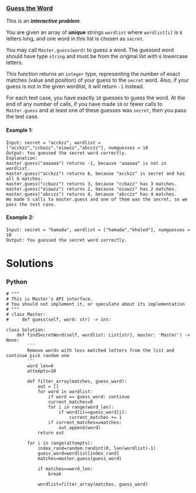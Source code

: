 ### [Guess the Word](https://leetcode.com/problems/guess-the-word/) <br>

This is an ***interactive problem***.

You are given an array of **unique** strings `wordlist` where `wordlist[i]` is `6` letters long, and one word in this list is chosen as `secret`.

You may call `Master.guess(word)` to guess a word. The guessed word should have type `string` and must be from the original list with `6` lowercase letters.

This function returns an `integer` type, representing the number of exact matches (value and position) of your guess to the `secret` word. Also, if your guess is not in the given wordlist, it will return `-1` instead.

For each test case, you have exactly `10` guesses to guess the word. At the end of any number of calls, if you have made `10` or fewer calls to `Master.guess` and at least one of these guesses was `secret`, then you pass the test case.



#### Example 1:

```
Input: secret = "acckzz", wordlist = ["acckzz","ccbazz","eiowzz","abcczz"], numguesses = 10
Output: You guessed the secret word correctly.
Explanation:
master.guess("aaaaaa") returns -1, because "aaaaaa" is not in wordlist.
master.guess("acckzz") returns 6, because "acckzz" is secret and has all 6 matches.
master.guess("ccbazz") returns 3, because "ccbazz" has 3 matches.
master.guess("eiowzz") returns 2, because "eiowzz" has 2 matches.
master.guess("abcczz") returns 4, because "abcczz" has 4 matches.
We made 5 calls to master.guess and one of them was the secret, so we pass the test case.

```

#### Example 2:

```
Input: secret = "hamada", wordlist = ["hamada","khaled"], numguesses = 10
Output: You guessed the secret word correctly.

```


# Solutions

### Python
```
# """
# This is Master's API interface.
# You should not implement it, or speculate about its implementation
# """
# class Master:
#     def guess(self, word: str) -> int:

class Solution:
    def findSecretWord(self, wordlist: List[str], master: 'Master') -> None:
        '''
        Remove words with less matched letters from the list and continue pick random one
        '''
        word_len=6
        attempts=10
        
        def filter_array(matches, guess_word):
            out = []
            for word in wordlist:
                if word == guess_word: continue
                current_matches=0
                for i in range(word_len):
                    if word[i]==guess_word[i]:
                        current_matches += 1
                if current_matches==matches:
                    out.append(word)
            return out

        for i in range(attempts):
            index_rand=random.randint(0, len(wordlist)-1)
            guess_word=wordlist[index_rand]
            matches=master.guess(guess_word)
            
            if matches==word_len:
                break
            
            wordlist=filter_array(matches, guess_word)

```
